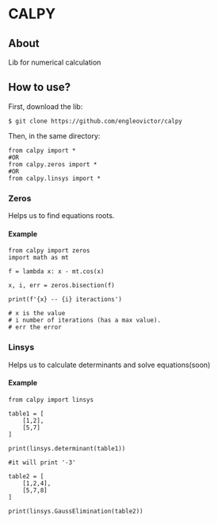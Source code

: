 # CALPY
## About
Lib for numerical calculation

## How to use?
First, download the lib:

    $ git clone https://github.com/engleovictor/calpy

Then, in the same directory:

    from calpy import *
    #OR
    from calpy.zeros import *
    #OR
    from calpy.linsys import *


### Zeros
Helps us to find equations roots.
#### Example 
    from calpy import zeros
    import math as mt

    f = lambda x: x - mt.cos(x)

    x, i, err = zeros.bisection(f)

    print(f'{x} -- {i} iteractions')

    # x is the value
    # i number of iterations (has a max value).
    # err the error

### Linsys
Helps us to calculate determinants and solve equations(soon)
#### Example
    from calpy import linsys

    table1 = [
        [1,2],
        [5,7]
    ]

    print(linsys.determinant(table1))

    #it will print '-3'

    table2 = [
        [1,2,4],
        [5,7,8]
    ]

    print(linsys.GaussElimination(table2))
    